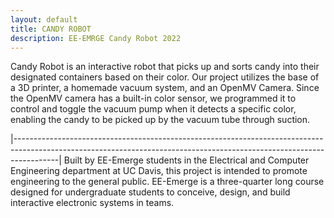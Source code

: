 ```yaml
---
layout: default
title: CANDY ROBOT
description: EE-EMRGE Candy Robot 2022
---
```


Candy Robot is an interactive robot that picks up and sorts candy into their designated containers based on their color. Our project utilizes the base of a 3D printer, a homemade vacuum system, and an OpenMV Camera. Since the OpenMV camera has a built-in color sensor, we programmed it to control and toggle the vacuum pump when it detects a specific color, enabling the candy to be picked up by the vacuum tube through suction.


|-----------------------------------------------------------------------------------------------------------------------------------------------------------------------|
Built by EE-Emerge students in the Electrical and Computer Engineering department at UC Davis, this project is intended to promote engineering to the general public. EE-Emerge is a three-quarter long course designed for undergraduate students to conceive, design, and build interactive electronic systems in teams.

